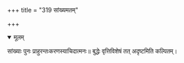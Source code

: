 +++
title = "319 सांख्यमतम्"

+++


<details open><summary>मूलम्</summary>

सांख्याः पुनः प्राहुरन्तःकरणस्याचिदात्मनः॥ बुद्धेः वृत्तिविशेषं तत् अदृष्टमिति कल्पितम्।
</details>

